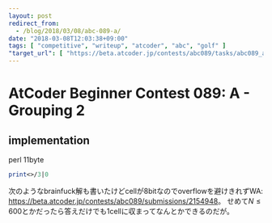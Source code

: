 ```yaml
---
layout: post
redirect_from:
  - /blog/2018/03/08/abc-089-a/
date: "2018-03-08T12:03:38+09:00"
tags: [ "competitive", "writeup", "atcoder", "abc", "golf" ]
"target_url": [ "https://beta.atcoder.jp/contests/abc089/tasks/abc089_a" ]
---
```


# AtCoder Beginner Contest 089: A - Grouping 2

## implementation

perl $11$byte

``` perl
print<>/3|0
```

次のようなbrainfuck解も書いたけどcellが$8$bitなのでoverflowを避けきれずWA: <https://beta.atcoder.jp/contests/abc089/submissions/2154948>。
せめて$N \le 600$とかだったら答えだけでも$1$cellに収まってなんとかできるのだが。
